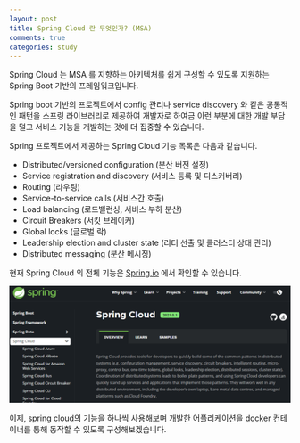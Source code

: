 ```yaml
---
layout: post
title: Spring Cloud 란 무엇인가? (MSA)
comments: true
categories: study
---
```


Spring Cloud 는 MSA 를 지향하는 아키텍처를 쉽게 구성할 수 있도록 지원하는 Spring Boot 기반의 프레임워크입니다.

Spring boot 기반의 프로젝트에서 config 관리나 service discovery 와 같은 공통적인 패턴을 스프링 라이브러리로 제공하여 개발자로 하여금 이런 부분에 대한 개발 부담을 덜고 서비스 기능을 개발하는 것에 더 집중할 수 있습니다.

Spring 프로젝트에서 제공하는 Spring Cloud 기능 목록은 다음과 같습니다.

* Distributed/versioned configuration (분산 버전 설정)
* Service registration and discovery (서비스 등록 및 디스커버리)
* Routing (라우팅)
* Service-to-service calls (서비스간 호출)
* Load balancing (로드밸런싱, 서비스 부하 분산)
* Circuit Breakers (서킷 브레이커)
* Global locks (글로벌 락)
* Leadership election and cluster state (리더 선출 및 클러스터 상태 관리)
* Distributed messaging (분산 메시징)

현재 Spring Cloud 의 전체 기능은 [Spring.io](https://spring.io/projects/spring-cloud) 에서 확인할 수 있습니다.

![spring.io](/images/spring-cloud/spring-cloud-io.png)


이제, spring cloud의 기능을 하나씩 사용해보며 개발한 어플리케이션을 docker 컨테이너를 통해 동작할 수 있도록 구성해보겠습니다.
